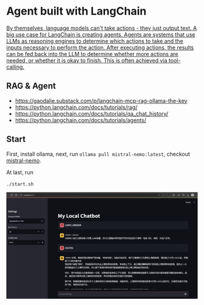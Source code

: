 # Agent built with LangChain

[By themselves, language models can't take actions - they just output text. A big use case for LangChain is creating agents. Agents are systems that use LLMs as reasoning engines to determine which actions to take and the inputs necessary to perform the action. After executing actions, the results can be fed back into the LLM to determine whether more actions are needed, or whether it is okay to finish. This is often achieved via tool-calling.](https://python.langchain.com/docs/tutorials/agents/)

## RAG & Agent

* https://gaodalie.substack.com/p/langchain-mcp-rag-ollama-the-key
* https://python.langchain.com/docs/tutorials/rag/
* https://python.langchain.com/docs/tutorials/qa_chat_history/
* https://python.langchain.com/docs/tutorials/agents/


## Start

First, install ollama, next, run `ollama pull mistral-nemo:latest`, checkout [mistral-nemo](https://mistral.ai/news/mistral-nemo).

At last, run
```
./start.sh
```

![alt text](../assets/media/1748600958462.png)